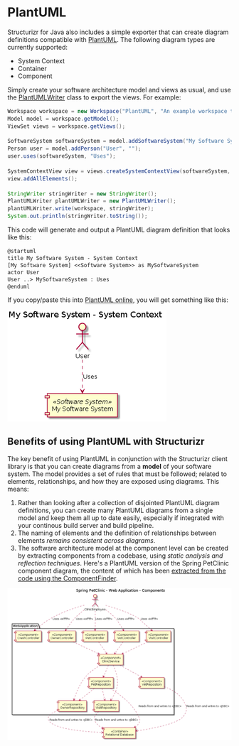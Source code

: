 # PlantUML

Structurizr for Java also includes a simple exporter that can create diagram definitions compatible with [PlantUML](http://www.plantuml.com). The following diagram types are currently supported:

- System Context
- Container
- Component

Simply create your software architecture model and views as usual, and use the [PlantUMLWriter](https://github.com/structurizr/java/blob/master/structurizr-core/src/com/structurizr/io/plantuml/PlantUMLWriter.java) class to export the views. For example:

```java
Workspace workspace = new Workspace("PlantUML", "An example workspace that demonstrates the PlantUML writer.");
Model model = workspace.getModel();
ViewSet views = workspace.getViews();

SoftwareSystem softwareSystem = model.addSoftwareSystem("My Software System", "");
Person user = model.addPerson("User", "");
user.uses(softwareSystem, "Uses");

SystemContextView view = views.createSystemContextView(softwareSystem, "context", "A simple system context diagram.");
view.addAllElements();

StringWriter stringWriter = new StringWriter();
PlantUMLWriter plantUMLWriter = new PlantUMLWriter();
plantUMLWriter.write(workspace, stringWriter);
System.out.println(stringWriter.toString());
```

This code will generate and output a PlantUML diagram definition that looks like this:

```
@startuml
title My Software System - System Context
[My Software System] <<Software System>> as MySoftwareSystem
actor User
User ..> MySoftwareSystem : Uses
@enduml
```

If you copy/paste this into [PlantUML online](http://www.plantuml.com/plantuml/), you will get something like this:

![A simple PlantUML diagram](images/plantuml.png)

## Benefits of using PlantUML with Structurizr

The key benefit of using PlantUML in conjunction with the Structurizr client library is that you can create diagrams from a __model__ of your software system. The model provides a set of rules that must be followed; related to elements, relationships, and how they are exposed using diagrams. This means:

1. Rather than looking after a collection of disjointed PlantUML diagram definitions, you can create many PlantUML diagrams from a single model and keep them all up to date easily, especially if integrated with your continous build server and build pipeline.
1. The naming of elements and the definition of relationships between elements _remains consistent across diagrams_.
1. The software architecture model at the component level can be created by extracting components from a codebase, using _static analysis and reflection techniques_. Here's a PlantUML version of the Spring PetClinic component diagram, the content of which has been [extracted from the code using the ComponentFinder](https://github.com/structurizr/java/blob/master/structurizr-examples/src/com/structurizr/example/spring/petclinic/SpringPetClinic.java#L56).

![A PlantUML version of the Spring PetClinic component diagram](images/spring-petclinic-plantuml.png)
